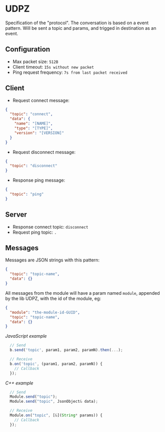 # UDPZ
Specification of the "protocol".
The conversation is based on a event pattern. Will be sent a topic and params, and trigged in destination as an event.

## Configuration
- Max packet size: `512B`
- Client timeout: `15s without new packet`
- Ping request frequency: `7s from last packet received`

## Client
- Request connect message:
```json
{
  "topic": "connect",
  "data": {
    "name": "[NAME]",
    "type": "[TYPE]",
    "version": "[VERSION]"
  }
}
```

- Request disconnect message:
```json
{
  "topic": "disconnect"
}
```

- Response ping message:
```json
{
  "topic": "ping"
}
```

## Server
- Response connect topic: `disconnect`
- Request ping topic: `.`

## Messages
Messages are JSON strings with this pattern:

```json
{
  "topic": "topic-name",
  "data": {}
}
```

All messages from the module will have a param named `module`, appended by the lib UDPZ, with the id of the module, eg:
```json
{
  "module": "the-module-id-GUID",
  "topic": "topic-name",
  "data": {}
}
```


*JavaScript example*

```js
  // Send
  b.send('topic', param1, param2, paramN).then(...);

  // Receive
  b.on('topic', (param1, param2, paramN)) {
    // Callback
  });
```

*C++ example*

```js
  // Send
  Module.send("topic");
  Module.send("topic", JsonObject& data);

  // Receive
  Module.on("topic", [&](String* params)) {
    // Callback
  });
```
